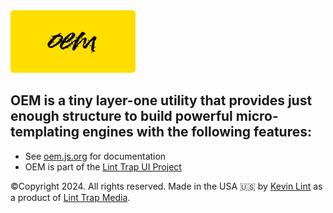 <img src="docs/assets/gfx/oem.png" width="200" style="border-radius:5px;">

## OEM is a tiny layer-one utility that provides just enough structure to build powerful micro-templating engines with the following features:

- See [oem.js.org](https://oem.js.org) for documentation
- OEM is part of the [Lint Trap UI Project](https://github.com/linttrapmedia)

©Copyright 2024. All rights reserved. Made in the USA 🇺🇸 by [Kevin Lint](http://kevinlint.com) as a product of [Lint Trap Media](http://linttrap.media).
